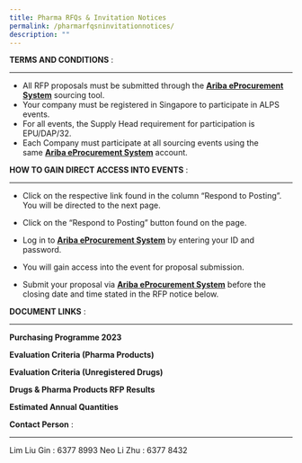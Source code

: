 ```yaml
---
title: Pharma RFQs & Invitation Notices
permalink: /pharmarfqsninvitationnotices/
description: ""
---
```

**TERMS AND CONDITIONS** :
_____________________________________________________________
* All RFP proposals must be submitted through the [**Ariba eProcurement System**](https://www.ariba.com/) sourcing tool.
* Your company must be registered in Singapore to participate in ALPS events.
*  For all events, the Supply Head requirement for participation is EPU/DAP/32.
*  Each Company must participate at all sourcing events using the same [**Ariba eProcurement System**](https://www.ariba.com/) account.

**HOW TO GAIN DIRECT ACCESS INTO EVENTS** : 
____________________________________________________________
* Click on the respective link found in the column “Respond to Posting”. You will be directed to the next page.

* Click on the “Respond to Posting” button found on the page.

* Log in to [**Ariba eProcurement System**](https://www.ariba.com/) by entering your ID and password.

* You will gain access into the event for proposal submission.
* Submit your proposal via [**Ariba eProcurement System**](https://www.ariba.com/) before the closing date and time stated in the RFP notice below.

**DOCUMENT LINKS** :
____________________________________________________________

**Purchasing Programme 2023**
[](/files/this%20is%20a%20test%20file.pdf)

**Evaluation Criteria (Pharma Products)**[](/files/this%20is%20a%20test%20file.pdf)

**Evaluation Criteria (Unregistered Drugs)**[](/files/this%20is%20a%20test%20file.pdf)

**Drugs & Pharma Products RFP Results**[](/files/this%20is%20a%20test%20file.pdf)

**Estimated Annual Quantities**[](/files/this%20is%20a%20test%20file.pdf)


**Contact Person** : 
____________________________________________________________

Lim Liu Gin : 6377 8993
Neo Li Zhu : 6377 8432